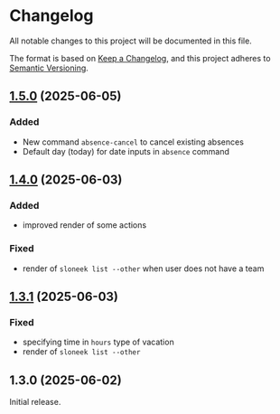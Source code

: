 # Changelog

All notable changes to this project will be documented in this file.

The format is based on [Keep a Changelog](https://keepachangelog.com/en/1.1.0/),
and this project adheres to [Semantic Versioning](http://semver.org/spec/v2.0.0.html).

## [1.5.0] (2025-06-05)

### Added
- New command `absence-cancel` to cancel existing absences
- Default day (today) for date inputs in `absence` command


## [1.4.0] (2025-06-03)

### Added
- improved render of some actions

### Fixed
- render of `sloneek list --other` when user does not have a team

## [1.3.1] (2025-06-03)

### Fixed
- specifying time in `hours` type of vacation
- render of `sloneek list --other`

## 1.3.0 (2025-06-02)
Initial release.

<!-- markdown reference links -->
[1.5.0]: https://github.com/tomasbruckner/sloneek-cli/compare/v1.4.0...v1.5.0
[1.4.0]: https://github.com/tomasbruckner/sloneek-cli/compare/v1.3.1...v1.4.0
[1.3.1]: https://github.com/tomasbruckner/sloneek-cli/compare/v1.3.0...v1.3.1
